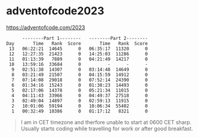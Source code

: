 # adventofcode2023
https://adventofcode.com/2023


```
      --------Part 1--------   --------Part 2--------
Day       Time   Rank  Score       Time   Rank  Score
 13   06:22:21  14645      0   06:35:17  11320      0
 12   12:27:35  21423      0   14:25:03  11286      0
 11   01:13:39   7889      0   04:21:49  14217      0
 10   13:59:16  33684      0          -      -      -
  9   02:51:38  14307      0   03:14:48  14649      0
  8   03:21:49  21507      0   04:15:59  14912      0
  7   07:14:08  29018      0   07:52:14  24390      0
  6   01:34:16  15243      0   01:38:23  14493      0
  5   02:17:06  14378      0   05:21:34  11015      0
  4   04:11:43  33966      0   04:49:37  27518      0
  3   02:49:04  14897      0   02:59:13  11915      0
  2   10:01:06  59194      0   10:06:34  55402      0
  1   00:32:49  10386      0   01:17:12   8321      0
```


> I am in CET timezone and therfore unable to start at 0600 CET sharp. Usually starts coding while travelling for work or after good breakfast. 
